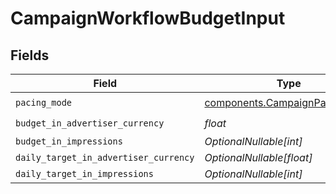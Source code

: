 # CampaignWorkflowBudgetInput


## Fields

| Field                                                                          | Type                                                                           | Required                                                                       | Description                                                                    |
| ------------------------------------------------------------------------------ | ------------------------------------------------------------------------------ | ------------------------------------------------------------------------------ | ------------------------------------------------------------------------------ |
| `pacing_mode`                                                                  | [components.CampaignPacingMode](../../models/components/campaignpacingmode.md) | :heavy_check_mark:                                                             | N/A                                                                            |
| `budget_in_advertiser_currency`                                                | *float*                                                                        | :heavy_check_mark:                                                             | N/A                                                                            |
| `budget_in_impressions`                                                        | *OptionalNullable[int]*                                                        | :heavy_minus_sign:                                                             | N/A                                                                            |
| `daily_target_in_advertiser_currency`                                          | *OptionalNullable[float]*                                                      | :heavy_minus_sign:                                                             | N/A                                                                            |
| `daily_target_in_impressions`                                                  | *OptionalNullable[int]*                                                        | :heavy_minus_sign:                                                             | N/A                                                                            |